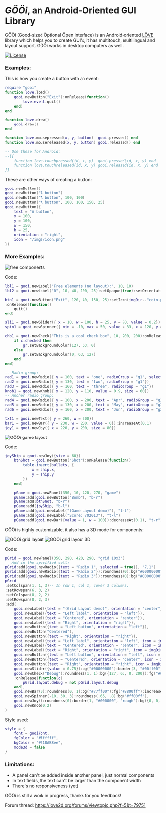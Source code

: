 # _GÖÖi_, an Android-Oriented GUI Library

GÖÖi (Good-sized Öptional Öpen interface) is an Android-oriented [LÖVE](https://love2d.org/) library which helps you to create GUI's, it has multitouch, multilingual and layout support. GÖÖi works in desktop computers as well.

[![License](http://img.shields.io/:license-MIT-blue.svg)](http://doge.mit-license.org)

### Examples:

This is how you create a button with an event:

```lua
require "gooi"
function love.load()
	gooi.newButton("Exit"):onRelease(function()
		love.event.quit()
	end)
end

function love.draw()
	gooi.draw()
end

function love.mousepressed(x, y, button)  gooi.pressed() end
function love.mousereleased(x, y, button) gooi.released() end

-- Use these for Android:
--[[
	function love.touchpressed(id, x, y)  gooi.pressed(id, x, y) end
	function love.touchreleased(id, x, y) gooi.released(id, x, y) end
]]
```

These are other ways of creating a button:

```lua
gooi.newButton()
gooi.newButton("A button")
gooi.newButton("A button", 100, 100)
gooi.newButton("A button", 100, 100, 150, 25)
gooi.newButton({
	text = "A button",
	x = 100,
	y = 100,
	w = 150,
	h = 25,
	orientation = "right",
	icon = "/imgs/icon.png"
})
```

### More Examples:

![free components](http://s32.postimg.org/dmar77ev9/no_layout.gif)

Code:
```lua
lbl1 = gooi.newLabel("Free elements (no layout):", 10, 10)
lbl2 = gooi.newLabel("0", 10, 40, 100, 25):setOpaque(true):setOrientation("center")

btn1 = gooi.newButton("Exit", 120, 40, 150, 25):setIcon(imgDir.."coin.png"):bg({255, 0, 0})
:onRelease(function()
	quit()
end)

sli1 = gooi.newSlider({ x = 10, w = 100, h = 25, y = 70, value = 0.2})
spin1 = gooi.newSpinner({ min = -10, max = 50, value = 33, x = 120, y = 70, w = 150, h = 25})

chb1 = gooi.newCheck("This is a cool check box", 10, 200, 200):onRelease(function(c)
	if c.checked then
		gr.setBackgroundColor(127, 63, 0)
	else
		gr.setBackgroundColor(0, 63, 127)
	end
end)

-- Radio group:
rad1 = gooi.newRadio({ y = 100, text = "one", radioGroup = "g1", selected = true})
rad2 = gooi.newRadio({ y = 130, text = "two", radioGroup = "g1"})
rad3 = gooi.newRadio({ y = 160, text = "three", radioGroup = "g1"})
knob1 = gooi.newKnob({ x = 120, y = 110, value = 0.9, size = 60})
-- Anoher radio group:
rad4 = gooi.newRadio({ y = 100, x = 200, text = "Apr", radioGroup = "g2", selected = true})
rad5 = gooi.newRadio({ y = 130, x = 200, text = "May", radioGroup = "g2"})
rad6 = gooi.newRadio({ y = 160, x = 200, text = "Jun", radioGroup = "g2"})

txt1 = gooi.newText({ y = 260, w = 200})
bar1 = gooi.newBar({ y = 230, w = 200, value = 0}):increaseAt(0.1)
joy1 = gooi.newJoy({ x = 220, y = 200, size = 80})
```

![GÖÖi game layout](http://s32.postimg.org/yyy4cbbfp/the_game_layout.gif)

Code:
```lua
joyShip = gooi.newJoy({size = 60})
	btnShot = gooi.newButton("Shot"):onRelease(function()
		table.insert(bullets, {
			x = ship.x,
			y = ship.y
		})
	end)

	pGame = gooi.newPanel(350, 10, 420, 270, "game")
	pGame:add(gooi.newButton("Bomb"), "b-r")
	pGame:add(btnShot, "b-r")
	pGame:add(joyShip, "b-l")
	pGame:add(gooi.newLabel("(Game Layout demo)"), "t-l")
	pGame:add(gooi.newLabel("Score: 702013"), "t-l")
	pGame:add(gooi.newBar({value = 1, w = 100}):decreaseAt(0.1), "t-r"):fg("#FFFFFF")
```

GÖÖi is highly customizable, it also has a 3D mode for components:

![GÖÖi grid layout](http://s32.postimg.org/tjlrnw4v9/flat.png)
![GÖÖi grid layout 3D](http://s32.postimg.org/c7lvltsbp/image.png)

Code:
```lua
pGrid = gooi.newPanel(350, 290, 420, 290, "grid 10x3")
-- Add in the specified cell:
pGrid:add(gooi.newRadio({text = "Radio 1", selected = true}), "7,1")
pGrid:add(gooi.newRadio({text = "Radio 2"}):roundness(0):bg("#00000000"):fg("#00ff00"), "8,1")
pGrid:add(gooi.newRadio({text = "Radio 3"}):roundness(0):bg("#00000000"):border(1, "#000000"):fg("#ff7700"), "9,1")
pGrid
:setColspan(1, 1, 3)-- In row 1, col 1, cover 3 columns.
:setRowspan(6, 3, 2)
:setColspan(8, 2, 2)
:setRowspan(8, 2, 3)
:add(
	gooi.newLabel({text = "(Grid Layout demo)", orientation = "center"}),
	gooi.newLabel({text = "Left label", orientation = "left"}),
	gooi.newLabel({text = "Centered", orientation = "center"}),
	gooi.newLabel({text = "Right", orientation = "right"}),
	gooi.newButton({text = "Left button", orientation = "left"}),
	gooi.newButton("Centered"),
	gooi.newButton({text = "Right", orientation = "right"}),
	gooi.newLabel({text = "Left label", orientation = "left", icon = imgDir.."coin.png"}),
	gooi.newLabel({text = "Centered", orientation = "center", icon = imgDir.."coin.png"}),
	gooi.newLabel({text = "Right", orientation = "right", icon = imgDir.."coin.png"}),
	gooi.newButton({text = "Left button", orientation = "left", icon = imgDir.."medal.png"}),
	gooi.newButton({text = "Centered", orientation = "center", icon = imgDir.."medal.png"}),
	gooi.newButton({text = "Right", orientation = "right", icon = imgDir.."medal.png"}),
	gooi.newSlider({value = 0.75}):bg("#00000000"):border(3, "#00ff00"):fg({255, 0, 0}),
	gooi.newCheck("Debug"):roundness(1, 1):bg({127, 63, 0, 200}):fg("#00ffff"):border(1, "#ffff00")
	:onRelease(function(c)
		pGrid.layout.debug = not pGrid.layout.debug
	end),
	gooi.newBar(0):roundness(0, 1):bg("#77ff00"):fg("#8800ff"):increaseAt(0.05),
	gooi.newSpinner(-10, 30, 3):roundness(.65, .8):bg("#ff00ff"),
	gooi.newJoy():roundness(0):border(1, "#000000", "rough"):bg({0, 0, 0, 0}),
	gooi.newKnob(0.2)
)
```

Style used:
```lua
style = {
	font = gooiFont,
	fgColor = "#ffffff",
	bgColor = "#218AB8ee",
    mode3d = false
}
```

### Limitations:

* A panel can't be added inside another panel, just normal components
* In text fields, the text can't be larger than the component width
* There's no responsiveness (yet)

GÖÖi is still a work in progress, thanks for you feedback!

Forum thread: https://love2d.org/forums/viewtopic.php?f=5&t=79751
